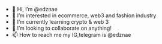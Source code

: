 - 👋 Hi, I’m @edznae
- 👀 I’m interested in ecommerce, web3 and fashion industry
- 🌱 I’m currently learning crypto & web 3
- 💞️ I’m looking to collaborate on anything!
- 📫 How to reach me my IG,telegram is @edznae

<!---
edznae/edznae is a ✨ special ✨ repository because its `README.md` (this file) appears on your GitHub profile.
You can click the Preview link to take a look at your changes.
--->
